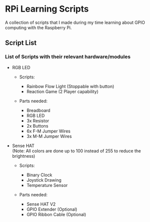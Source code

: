 # RPi Learning Scripts

A collection of scripts that I made during my time learning about GPIO computing with the Raspberry Pi.

## Script List
### List of Scripts with their relevant hardware/modules
- RGB LED <br/>
  - Scripts:
    - Rainbow Flow Light (Stoppable with button)
    - Reaction Game (2 Player capability)

  - Parts needed:
    - Breadboard
    - RGB LED
    - 3x Resistor
    - 2x Buttons
    - 6x F-M Jumper Wires
    - 3x M-M Jumper Wires

- Sense HAT <br/>
(Note: All colors are done up to 100 instead of 255 to reduce the brightness)
  - Scripts:
    - Binary Clock
    - Joystick Drawing
    - Temperature Sensor

  - Parts needed:
    - Sense HAT V2
    - GPIO Extender (Optional)
    - GPIO Ribbon Cable (Optional)
